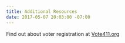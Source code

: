 ```yaml
---
title: Additional Resources
date: 2017-05-07 20:03:00 -07:00
---
```


Find out about voter registration at [Vote411.org](http://www.vote411.org/)